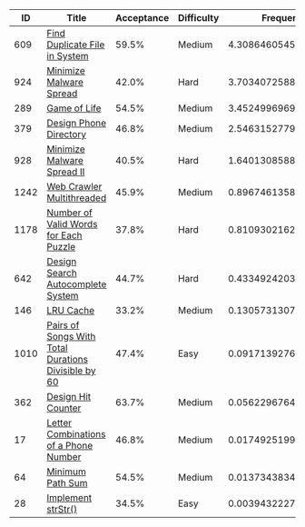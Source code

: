 |ID|Title|Acceptance|Difficulty|Frequency|
|----|-----|----|---|---|
|609|[Find Duplicate File in System]( https://leetcode.com/problems/find-duplicate-file-in-system)|59.5%|Medium|4.308646054568235|
|924|[Minimize Malware Spread]( https://leetcode.com/problems/minimize-malware-spread)|42.0%|Hard|3.7034072588050604|
|289|[Game of Life]( https://leetcode.com/problems/game-of-life)|54.5%|Medium|3.452499696999781|
|379|[Design Phone Directory]( https://leetcode.com/problems/design-phone-directory)|46.8%|Medium|2.546315277916644|
|928|[Minimize Malware Spread II]( https://leetcode.com/problems/minimize-malware-spread-ii)|40.5%|Hard|1.6401308588335066|
|1242|[Web Crawler Multithreaded]( https://leetcode.com/problems/web-crawler-multithreaded)|45.9%|Medium|0.8967461358011848|
|1178|[Number of Valid Words for Each Puzzle]( https://leetcode.com/problems/number-of-valid-words-for-each-puzzle)|37.8%|Hard|0.8109302162163288|
|642|[Design Search Autocomplete System]( https://leetcode.com/problems/design-search-autocomplete-system)|44.7%|Hard|0.43349242036282026|
|146|[LRU Cache]( https://leetcode.com/problems/lru-cache)|33.2%|Medium|0.13057313078965735|
|1010|[Pairs of Songs With Total Durations Divisible by 60]( https://leetcode.com/problems/pairs-of-songs-with-total-durations-divisible-by-60)|47.4%|Easy|0.09171392769013605|
|362|[Design Hit Counter]( https://leetcode.com/problems/design-hit-counter)|63.7%|Medium|0.05622967649867821|
|17|[Letter Combinations of a Phone Number]( https://leetcode.com/problems/letter-combinations-of-a-phone-number)|46.8%|Medium|0.017492519932499718|
|64|[Minimum Path Sum]( https://leetcode.com/problems/minimum-path-sum)|54.5%|Medium|0.013734383449598314|
|28|[Implement strStr()]( https://leetcode.com/problems/implement-strstr)|34.5%|Easy|0.003943222775040032|
